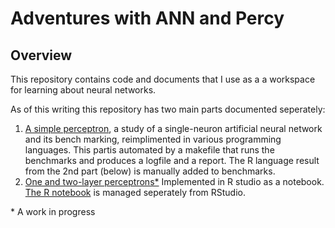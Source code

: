 # Adventures with ANN and Percy


## Overview
This repository contains code and documents that I use as a a workspace for learning about neural networks.

As of this writing this repository has two main parts documented seperately: 

1. [A simple perceptron](doc/SimpleNet.md), a study of a single-neuron artificial neural network and its bench marking, reimplimented in various programming languages. This partis automated by a makefile that runs the benchmarks and produces a logfile and a report.  The R language result from the 2nd part (below) is manually added to benchmarks.
2. [One and two-layer perceptrons*](https://htmlpreview.github.io/?https://github.com/louis-frayser/Ann-and-Percy/blob/master/percy+ann/R/P+A.nb.html) Implemented in R studio as a notebook.  [The R notebook](percy+ann/R/P+A.Rmd) is managed seperately from RStudio.

\* A work in progress


